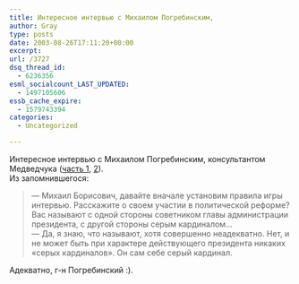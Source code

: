 ```yaml
---
title: Интересное интервью с Михаилом Погребинским,
author: Gray
type: posts
date: 2003-08-26T17:11:20+00:00
excerpt:
url: /3727
dsq_thread_id:
  - 6236356
esml_socialcount_LAST_UPDATED:
  - 1497105606
essb_cache_expire:
  - 1579743394
categories:
  - Uncategorized

---
```








Интересное интервью с Михаилом Погребинским, консультантом Медведчука (<a href="http://www.pravda.com.ua/ru/archive/2003/august/19/1.shtml" target="_blank">часть 1</a>, <a href="http://www.pravda.com.ua/ru/archive/2003/august/20/3.shtml" target="_blank">2</a>).  
Из запомнившегося:

> &#8212; Михаил Борисович, давайте вначале установим правила игры интервью. Расскажите о своем участии в политической реформе? Вас называют с одной стороны советником главы администрации президента, с другой стороны серым кардиналом&#8230;  
> &#8212; Да, я знаю, что называют, хотя совершенно неадекватно. Нет, и не может быть при характере действующего президента никаких &#171;серых кардиналов&#187;. Он сам себе серый кардинал.

Адекватно, г-н Погребинский :).